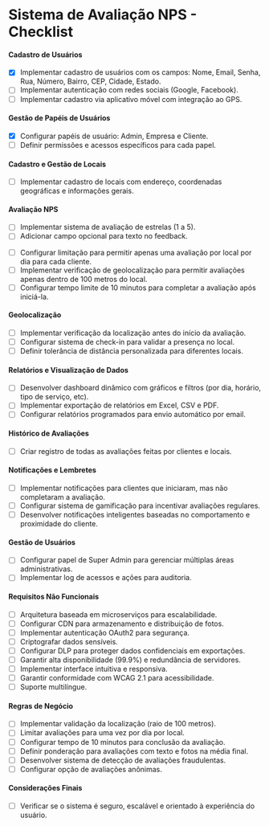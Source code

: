 # Sistema de Avaliação NPS - Checklist

#### Cadastro de Usuários
- [X] Implementar cadastro de usuários com os campos: Nome, Email, Senha, Rua, Número, Bairro, CEP, Cidade, Estado.
- [ ] Implementar autenticação com redes sociais (Google, Facebook).
- [ ] Implementar cadastro via aplicativo móvel com integração ao GPS.

#### Gestão de Papéis de Usuários
- [X] Configurar papéis de usuário: Admin, Empresa e Cliente.
- [ ] Definir permissões e acessos específicos para cada papel.

#### Cadastro e Gestão de Locais
- [ ] Implementar cadastro de locais com endereço, coordenadas geográficas e informações gerais.

#### Avaliação NPS
- [ ] Implementar sistema de avaliação de estrelas (1 a 5).
- [ ] Adicionar campo opcional para texto no feedback.
<!-- - [ ] Implementar upload de até 5 fotos por avaliação. Não necessário no momento-->
- [ ] Configurar limitação para permitir apenas uma avaliação por local por dia para cada cliente.
- [ ] Implementar verificação de geolocalização para permitir avaliações apenas dentro de 100 metros do local.
- [ ] Configurar tempo limite de 10 minutos para completar a avaliação após iniciá-la.

#### Geolocalização
- [ ] Implementar verificação da localização antes do início da avaliação.
- [ ] Configurar sistema de check-in para validar a presença no local.
- [ ] Definir tolerância de distância personalizada para diferentes locais.

#### Relatórios e Visualização de Dados
- [ ] Desenvolver dashboard dinâmico com gráficos e filtros (por dia, horário, tipo de serviço, etc).
- [ ] Implementar exportação de relatórios em Excel, CSV e PDF.
- [ ] Configurar relatórios programados para envio automático por email.

#### Histórico de Avaliações
- [ ] Criar registro de todas as avaliações feitas por clientes e locais.

#### Notificações e Lembretes
- [ ] Implementar notificações para clientes que iniciaram, mas não completaram a avaliação.
- [ ] Configurar sistema de gamificação para incentivar avaliações regulares.
- [ ] Desenvolver notificações inteligentes baseadas no comportamento e proximidade do cliente.

#### Gestão de Usuários
- [ ] Configurar papel de Super Admin para gerenciar múltiplas áreas administrativas.
- [ ] Implementar log de acessos e ações para auditoria.

#### Requisitos Não Funcionais
- [ ] Arquitetura baseada em microserviços para escalabilidade.
- [ ] Configurar CDN para armazenamento e distribuição de fotos.
- [ ] Implementar autenticação OAuth2 para segurança.
- [ ] Criptografar dados sensíveis.
- [ ] Configurar DLP para proteger dados confidenciais em exportações.
- [ ] Garantir alta disponibilidade (99.9%) e redundância de servidores.
- [ ] Implementar interface intuitiva e responsiva.
- [ ] Garantir conformidade com WCAG 2.1 para acessibilidade.
- [ ] Suporte multilíngue.

#### Regras de Negócio
- [ ] Implementar validação da localização (raio de 100 metros).
- [ ] Limitar avaliações para uma vez por dia por local.
- [ ] Configurar tempo de 10 minutos para conclusão da avaliação.
- [ ] Definir ponderação para avaliações com texto e fotos na média final.
- [ ] Desenvolver sistema de detecção de avaliações fraudulentas.
- [ ] Configurar opção de avaliações anônimas.

#### Considerações Finais
- [ ] Verificar se o sistema é seguro, escalável e orientado à experiência do usuário.
